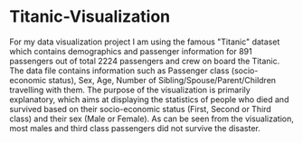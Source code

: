 # Titanic-Visualization
For my data visualization project I am using the famous "Titanic" dataset which contains demographics and passenger information for 891 passengers out of total 2224 passengers and crew on board the Titanic. The data file contains information such as Passenger class (socio-economic status), Sex, Age, Number of Sibling/Spouse/Parent/Children travelling with them. The purpose of the visualization is primarily explanatory, which aims at displaying the statistics of people who died and survived based on their socio-economic status (First, Second or Third class) and their sex (Male or Female). As can be seen from the visualization, most males and third class passengers did not survive the disaster.
